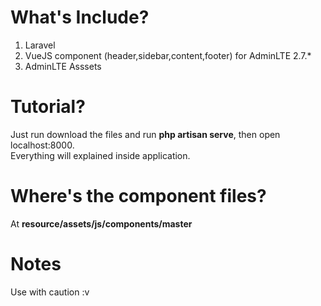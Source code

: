 # What's Include?
1. Laravel
2. VueJS component (header,sidebar,content,footer) for AdminLTE 2.7.*
3. AdminLTE Asssets

# Tutorial?
Just run download the files and run **php artisan serve**, then open localhost:8000.<br/>
Everything will explained inside application.

# Where's the component files?
At <b>resource/assets/js/components/master</b>

# Notes
Use with caution :v
